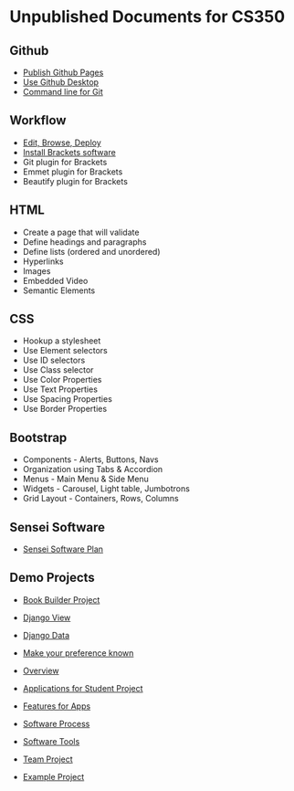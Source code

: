 # Unpublished Documents for CS350

## Github

* [Publish Github Pages](GithubPages.md)
* [Use Github Desktop](GithubDesktop.md)
* [Command line for Git](GitCommandLine.md)


## Workflow

* [Edit, Browse, Deploy](Workflow.md)
* [Install Brackets software](InstallBrackets.md)
* Git plugin for Brackets
* Emmet plugin for Brackets
* Beautify plugin for Brackets


## HTML

* Create a page that will validate
* Define headings and paragraphs
* Define lists (ordered and unordered)
* Hyperlinks
* Images
* Embedded Video
* Semantic Elements


## CSS

* Hookup a stylesheet
* Use Element selectors
* Use ID selectors
* Use Class selector
* Use Color Properties
* Use Text Properties
* Use Spacing Properties
* Use Border Properties


## Bootstrap

* Components - Alerts, Buttons, Navs
* Organization using Tabs & Accordion
* Menus - Main Menu & Side Menu
* Widgets - Carousel, Light table, Jumbotrons
* Grid Layout - Containers, Rows, Columns


## Sensei Software

* [Sensei Software Plan](Sensei/Index.md)


## Demo Projects

* [Book Builder Project](BookBuilder)
* [Django View]()
* [Django Data]()

* [Make your preference known](https://docs.google.com/document/d/1lU0QCkHqyfHr7-NRQEbcGXRgof6fh-uey_NkTZc6hsE/edit?usp=sharing)
* [Overview](CourseOverview.md)
* [Applications for Student Project](Apps.md)
* [Features for Apps](Features.md)
* [Software Process](Process.md)
* [Software Tools](Tools.md)
* [Team Project](TeamProject.md)
* [Example Project](ExampleProject.md)
